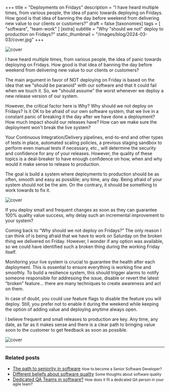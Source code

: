 +++
title = "Deployments on Fridays"
description = "I have heard multiple times, from various people, the idea of panic towards deploying on Fridays. How good is that idea of banning the day before weekend from delivering new value to our clients or customers?"
draft = false
[taxonomies]
tags = [ "software", "team-work" ]
[extra]
subtitle = "Why \"should we not\" deploy to production on Fridays?"
static_thumbnail = "/images/blog/2024-03-03/cover.jpg"
+++

![cover](/images/blog/2024-03-03/cover.jpg)

I have heard multiple times, from various people, the idea of panic towards deploying on Fridays. How good is that idea of banning the day before weekend from delivering new value to our clients or customers?

<!-- more -->

The main argument in favor of NOT deploying on Friday is based on the idea that we "should be paranoid" with our software and that it could fail when we touch it. So, we "should assume" the worst whenever we deploy a new release version of our system.

However, the critical factor here is Why? Why should we not deploy on Fridays? Is it OK to be afraid of our own software system, that we live in a constant panic of breaking it the day after we have done a deployment? How much impact should our releases have? How can we make sure the deployment won't break the live system?

Your Continuous Integration/Delivery pipelines, end-to-end and other types of tests in place, automated scaling policies, a previous staging sandbox to perform even manual tests if necessary, etc., will determine the security and confidence for any of your releases. However, the quality of these topics is a deal-breaker to have enough confidence on how, when and why would it make sense to release to production.

The goal is build a system where deployments to production should be as often, smooth and easy as possible; any time, any day. Being afraid of your system should not be the aim. On the contrary, it should be something to work towards to fix it.

![cover](/images/blog/2024-03-03/middle.jpg)

If you deploy small and frequent changes as soon as they can guarantee 100% quality value success, why delay such an incremental improvement to your system?

Coming back to “Why should we not deploy on Fridays?” The only reason I can think of is being afraid that we have to work on Saturday on the broken thing we delivered on Friday. However, I wonder if any option was available, so we could have identified such a broken thing during the working Friday itself.

Monitoring your live system is crucial to guarantee the health after each deployment. This is essential to ensure everything is working fine and smoothly. To build a resilience system, this should trigger alarms to notify someone responsible for addressing the issue, disable or revert the latest “broken” feature… there are many techniques to create awareness and act on them.

In case of doubt, you could use feature flags to disable the feature you will deploy. Still, you prefer not to enable it during the weekend while keeping the option of adding value and deploying anytime always open.

I believe frequent and small releases to production are key. Any time, any date, as far as it makes sense and there is a clear path to bringing value soon to the customer to get feedback as soon as possible.

![cover](/images/blog/2024-03-03/footer.jpg)

---

### Related posts

- [The path to seniority in software](/blog/the-path-to-seniority-in-software/) <small>How to become a Senior Software Developer?</small>
- [Different beliefs about software quality](/blog/different-beliefs-about-software-quality/) <small>Some thoughts about software quality</small>
- [Dedicated QA Teams in software?](/blog/dedicated-qa-teams/) <small>How does it fit a dedicated QA person in your agile team?</small>
